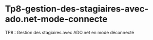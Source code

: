 Tp8-gestion-des-stagiaires-avec-ado.net-mode-connecte
=====================================================

TP8 : Gestion des stagiaires avec ADO.net en mode déconnecté
